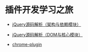 # 插件开发学习之旅

- [jQuery源码解析（架构与依赖模块）](https://www.imooc.com/learn/172)
- [jQuery源码解析（DOM与核心模块）](https://www.imooc.com/learn/222)

- [chrome-plugin](https://github.com/sxei/chrome-plugin-demo)